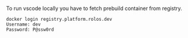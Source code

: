 ###

To run vscode locally you have to fetch prebuild container from registry.

```
docker login registry.platform.rolos.dev
Username: dev
Password: P@ssw0rd

```